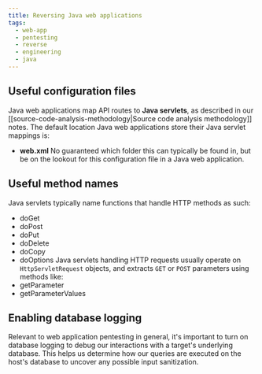 ```yaml
---
title: Reversing Java web applications
tags:
  - web-app
  - pentesting
  - reverse
  - engineering
  - java
---
```


## Useful configuration files

Java web applications map API routes to **Java servlets**, as described in our
[[source-code-analysis-methodology|Source code analysis methodology]] notes. The
default location Java web applications store their Java servlet mappings is:

- **web.xml** No guaranteed which folder this can typically be found in, but be
  on the lookout for this configuration file in a Java web application.

## Useful method names

Java servlets typically name functions that handle HTTP methods as such:

- doGet
- doPost
- doPut
- doDelete
- doCopy
- doOptions Java servlets handling HTTP requests usually operate on
  `HttpServletRequest` objects, and extracts `GET` or `POST` parameters using
  methods like:
- getParameter
- getParameterValues

## Enabling database logging

Relevant to web application pentesting in general, it's important to turn on
database logging to debug our interactions with a target's underlying database.
This helps us determine how our queries are executed on the host's database to
uncover any possible input sanitization.
